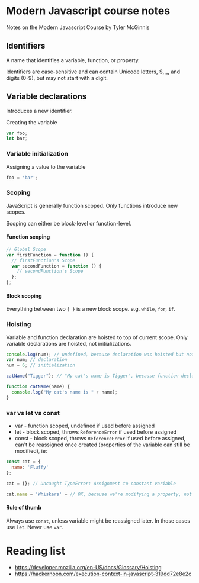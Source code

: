 # Modern Javascript course notes
Notes on the Modern Javascript Course by Tyler McGinnis

## Identifiers

A name that identifies a variable, function, or property. 

Identifiers are case-sensitive and can contain Unicode letters, $, \_, and digits (0-9), but may not start with a digit.

## Variable declarations

Introduces a new identifier.

Creating the variable

```js
var foo;
let bar;
```

### Variable initialization

Assigning a value to the variable

```js
foo = 'bar';
```

### Scoping

JavaScript is generally function scoped. Only functions introduce new scopes.

Scoping can either be block-level or function-level. 

#### Function scoping

```js
// Global Scope
var firstFunction = function () {
  // firstFunction's Scope
  var secondFunction = function () {
    // secondFunction's Scope
  };
};
```

#### Block scoping

Everything between two `{ }` is a new block scope. e.g. `while`, `for`, `if`.

### Hoisting

Variable and function declaration are hoisted to top of current scope. 
Only variable declarations are hoisted, not initializations.

```js
console.log(num); // undefined, because declaration was hoisted but not initialization
var num; // declaration
num = 6; // initialization
```

```js
catName("Tigger"); // "My cat's name is Tigger", because function declaration was hoisted to top.

function catName(name) {
  console.log("My cat's name is " + name);
}
```

### var vs let vs const

* var - function scoped, undefined if used before assigned
* let - block scoped, throws `ReferenceError` if used before assigned
* const - block scoped, throws `ReferenceError` if used before assigned, can't be reassigned once created (properties of the variable can still be modified), ie:

```js
const cat = {
  name: 'Fluffy'
};

cat = {}; // Uncaught TypeError: Assignment to constant variable

cat.name = 'Whiskers' = // OK, because we're modifying a property, not reassigning object
```

#### Rule of thumb 
Always use `const`, unless variable might be reassigned later. In those cases use `let`. Never use `var`.


# Reading list
* https://developer.mozilla.org/en-US/docs/Glossary/Hoisting
* https://hackernoon.com/execution-context-in-javascript-319dd72e8e2c
